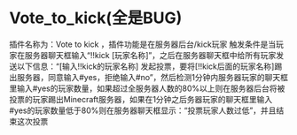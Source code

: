 # Vote_to_kick(全是BUG)
插件名称为：Vote to kick ，插件功能是在服务器后台/kick玩家 触发条件是当玩家在服务器聊天框输入“!!kick [玩家名称]”，之后在服务器聊天框中给所有玩家发送以下信息：“[输入!!kick的玩家名称] 发起投票，要将[!!kick后面的玩家名称]踢出服务器，同意输入#yes，拒绝输入#no”，然后检测1分钟内服务器玩家的聊天框里输入#yes的玩家数量，如果超过全服务器人数的80%以上则在服务器后台将被投票的玩家踢出Minecraft服务器，如果在1分钟之后务器玩家的聊天框里输入#yes的玩家数量低于80%则在服务器聊天框显示：“投票玩家人数过低”，并且结束这次投票
